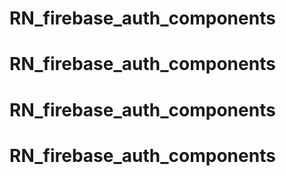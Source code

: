 # RN_firebase_auth_components
# RN_firebase_auth_components
# RN_firebase_auth_components
# RN_firebase_auth_components
